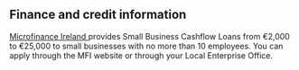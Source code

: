 ##  Finance and credit information

[ Microfinance Ireland ](http://microfinanceireland.ie/) provides Small
Business Cashflow Loans from €2,000 to €25,000 to small businesses with no
more than 10 employees. You can apply through the MFI website or through your
Local Enterprise Office.
